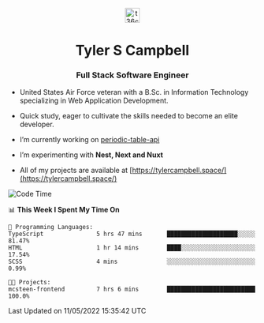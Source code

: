 <p align="center">
<a href="https://www.linkedin.com/in/t36campbell" target="blank"><img align="center" src="https://ik.imagekit.io/t36campbell/Portfolio/linkedin.png.original_m8bbGgPh6.png" alt="t36campbell" height="30" width="30" /></a>
</p>
<h1 align="center">Tyler S Campbell</h1>
<h3 align="center">Full Stack Software Engineer</h3>

* United States Air Force veteran with a B.Sc. in Information Technology specializing in Web Application Development. 

* Quick study, eager to cultivate the skills needed to become an elite developer.

* I’m currently working on [periodic-table-api](https://github.com/t36campbell/periodic-table-api)

* I’m experimenting with **Nest, Next and Nuxt**

* All of my projects are available at [https://tylercampbell.space/](https://tylercampbell.space/)

<!--START_SECTION:waka-->
![Code Time](http://img.shields.io/badge/Code%20Time-1%2C623%20hrs%2040%20mins-blue)

📊 **This Week I Spent My Time On** 

```text
💬 Programming Languages: 
TypeScript               5 hrs 47 mins       ████████████████████░░░░░   81.47% 
HTML                     1 hr 14 mins        ████░░░░░░░░░░░░░░░░░░░░░   17.54% 
SCSS                     4 mins              ░░░░░░░░░░░░░░░░░░░░░░░░░   0.99%

🐱‍💻 Projects: 
mcsteen-frontend         7 hrs 6 mins        █████████████████████████   100.0%

```


 Last Updated on 11/05/2022 15:35:42 UTC
<!--END_SECTION:waka-->
